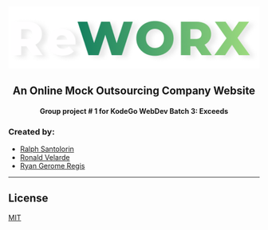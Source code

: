 <p align="center">
  <img width="600" src="src\sections\images\ReWORX-BrandName.png" alt="ReWORX Brand Name">
</p>

<h2 align="center"> An Online Mock Outsourcing Company Website </h2>

<h4 align="center"> Group project # 1 for KodeGo WebDev Batch 3: Exceeds </h4>

### Created by:
- [Ralph Santolorin](https://github.com/ralphfromthesky)
- [Ronald Velarde](https://github.com/RonV833)
- [Ryan Gerome Regis](https://github.com/ryanregis)

---

## License
[MIT](https://choosealicense.com/licenses/mit/)
